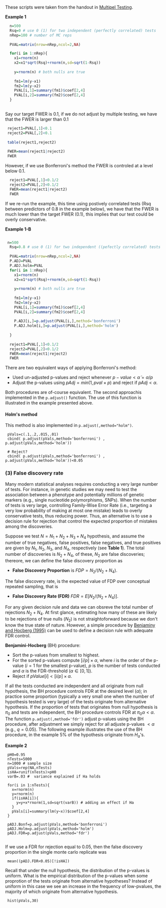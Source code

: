 These scripts were taken from the handout in [Multipel Testing](https://github.com/gdlc/STAT_COMP/edit/master/HANDOUTS/MultipleTesting.pdf).

**Example 1**

```r
  n=500
  Rsq=0 # use 0 (1) for two independent (perfectly correlated) tests
  nRep=100 # number of MC reps
  
  PVAL=matrix(nrow=nRep,ncol=2,NA)

  for(i in 1:nRep){
    x1=rnorm(n)
    x2=x1*sqrt(Rsq)+rnorm(n,sd=sqrt(1-Rsq))
    
    y=rnorm(n) # both nulls are true
    
    fm1=lm(y~x1)
    fm2=lm(y~x2)
    PVAL[i,1]=summary(fm1)$coef[2,4]
    PVAL[i,2]=summary(fm2)$coef[2,4]    
  }
  
```

Say our target FWER is 0.1, if we do not adjust by multiple testing, we have that the FWER is larger than 0.1

```r
 reject1=PVAL[,1]<0.1
 reject2=PVAL[,2]<0.1
 
 table(reject1,reject2)
 
 FWER=mean(reject1|reject2)
 FWER

```

However, if we use Bonferroni's method the FWER is controled at a level below 0.1.

```r
  reject1=PVAL[,1]<0.1/2
  reject2=PVAL[,2]<0.1/2
  FWER=mean(reject1|reject2)
  FWER
```

If we re-run the example, this time using postively correlated tests (Rsq between predictors of 0.8 in the example below), we have that the FWER is much lower than the target FWER (0.1), this implies that our test could be overly conservative.

**Example 1-B**

```r

 n=500
  Rsq=0.8 # use 0 (1) for two independent ((pefectly correlated) tests
  
  PVAL=matrix(nrow=nRep,ncol=2,NA)
  P.ADJ=PVAL
  P.ADJ.holm=PVAL
  for(i in 1:nRep){
    x1=rnorm(n)
    x2=x1*sqrt(Rsq)+rnorm(n,sd=sqrt(1-Rsq))
    
    y=rnorm(n) # both nulls are true
    
    fm1=lm(y~x1)
    fm2=lm(y~x2)
    PVAL[i,1]=summary(fm1)$coef[2,4]
    PVAL[i,2]=summary(fm2)$coef[2,4]    
    
    P.ADJ[i,]=p.adjust(PVAL[i,],method='bonferroni')
    P.ADJ.holm[i,]=p.adjust(PVAL[i,],method='holm')
  
  }
  
  reject1=PVAL[,1]<0.1/2
  reject2=PVAL[,2]<0.1/2
  FWER=mean(reject1|reject2)
  FWER
```

There are two equivalent ways of applying Bonferroni's method:

  - Used un-adjusted p-values and reject whenever $p-value < \tilde{\alpha}= \alpha/p$ 
  - Adjust the p-values using $pAdj=min(1,pval\times p)$ and reject if  $pAdj < \alpha$.
  
Both procedures are of-course equivalent. The second approachis implemented in the `p.adjust()` function. The use of this function is illustrated in the example presented above. 

#### Holm's method

This method is also implemented in `p.adjust(,method="holm")`.

```{r}
 pVals=c(.1,.2,.015,.01)
 cbind( p.adjust(pVals,method='bonferroni') , p.adjust(pVals,method='holm'))
 
 # Reject?
 cbind( p.adjust(pVals,method='bonferroni') , p.adjust(pVals,method='holm'))<0.05
```

### (3) False discovery rate

Many modern statistical analyses requires conducting a very large number of tests. For instance, in genetic studies we may need to test the association between a phenotype and potentially millions of genetic markers (e.g., single nucleotide polymorphisms, SNPs). When the number of tests is very large, controlling Family-Wise Error Rate (i.e., targeting a very low probability of making at most one mistake) leads to overly conservative tests, thus reducing power. Thus, an alternative is to use a decision rule for rejection that control the expected proportion of mistakes among the discoveries. 

Suppose we test $N=N_1+N_2+N_3+N_4$ hypothesis, and assume the number of true negatives, false positives, false negatives, and true positives are given by $N_1$, $N_2$, $N_3$, and $N_4$, respectively (see **Table 1**). The total number of discoveries is $N_2+N_4$, of these, $N_2$ are false discoveries; thereore, we can define the false discovery proportion as

 - **False Discovery Proportion** is $FDP=N_2/(N_2+N_4)$.
 
The false discovery rate, is the expected value of FDP over conceptual repeated sampling, that is

 - **False Discovery Rate (FDR)** $FDR=E[N_2/(N_2+N_4)]$.

For any given decision rule and data we can obsreve the total number of rejections $N_2+N_4$. At first glance, estimating how many of these are likely to be rejections of true nulls ($N_2$) is not straightoforward because we don't know the true state of nature. However, a simple procedure by [Benjaminy and Hocberg (1995)](https://www.jstor.org/stable/2346101?Search=yes&resultItemClick=true&searchText=Benjamini+Hochberg+1995&searchUri=%2Faction%2FdoBasicSearch%3FQuery%3DBenjamini%2BHochberg%2B1995%26sd%3D1995%26ed%3D1995&ab_segments=0%2Fbasic_SYC-5187_SYC-5188%2F5188&refreqid=fastly-default%3A02b3c43ecacbb777059bbf86c57b7e30&seq=1#metadata_info_tab_contents) can be used to define a decision rule with adequate FDR control.

**Benjamini-Hocberg** (BH) procedure:

 - Sort the p-values from smallest to highest.
 - For the sorted p-values compute $[i/p]\times \alpha$, where $i$ is the order of the p-value ($i=1$ for the smallest p-value), $p$ is the number of tests conducted and $\alpha$ is the FDR-threshold ($\alpha\in[0,1]$).
 - Reject if $pValue[i]<[i/p]\times \alpha$.
 
If all the tests conducted are independent and all originate from null hypothesis, the BH procedure controls FDR at the desired level ($\alpha$); in practice some proportion (typically a very small one when the number of hypothesis tested is very large) of the tests originate from alternative hypothesis. If the proportion of tests that originates from null hypothesis is $\pi_0$ and tests are independent, the BH procedure controls FDR at $\pi_0\alpha<\alpha$. The function `p.adjust(,method='fdr')` adjust p-values using the BH procedure, after adjustment we simply reject for all adjuste p-values $<\alpha$ (e.g., $q=0.05$). The following example illustrates the use of the BH procedure, in the example 5% of the hypothesis originate from $H_a$'s.
 
**Example 2**
 
```{r}
 pH0=0.95
 nTests=5000
 n=1000 # sample size
 pVals=rep(NA,nTests)
 isHA=runif(nTests)>pH0
 varB=.03 #  variance explained if Ha holds
 
 for(i in 1:nTests){
   x=rnorm(n)
   y=rnorm(n)
   if(isHA[i]){
     y=y+x*rnorm(1,sd=sqrt(varB)) # adding an effect if Ha
   }
   pVals[i]=summary(lm(y~x))$coef[2,4]
 }
 
 pADJ.Bonf=p.adjust(pVals,method='bonferroni')
 pADJ.Holm=p.adjust(pVals,method='holm')
 pADJ.FDR=p.adjust(pVals,method='fdr')
 
```

If we use a FDR for rejection equal to 0.05, then the false discovery proportion in the single monte carlo replicate was


```{r}
 mean((pADJ.FDR<0.05)[!isHA])
```

Recall that under the null hypothesis, the distribution of the p-values is uniform. What is the empirical distribution of the p-values when some proprotion of the tests originate from alternative hypotheses?  Instead of uniform in this case we see an increase in the frequency of low-pvalues, the majority of which originate from alternative hypothesis.



```{r}
 hist(pVals,30)
```

 
